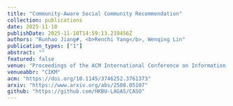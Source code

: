 ```yaml
---
title: "Community-Aware Social Community Recommendation"
collection: publications
date: 2025-11-10
publishDate: 2025-11-10T14:59:13.219456Z
authors: "Runhao Jiang#, <b>Renchi Yang</b>, Wenqing Lin"
publication_types: ["1"]
abstract: ""
featured: false
venue: "Proceedings of the ACM International Conference on Information and Knowledge Management"
venueabbr: "CIKM"
acm: "https://doi.org/10.1145/3746252.3761373"
arxiv: "https://www.arxiv.org/abs/2508.05107"
github: "https://github.com/HKBU-LAGAS/CASO"
---
```


